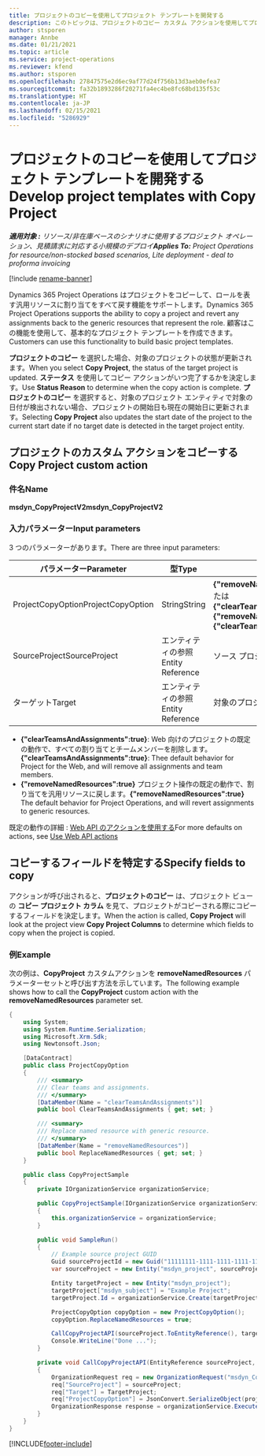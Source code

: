 ```yaml
---
title: プロジェクトのコピーを使用してプロジェクト テンプレートを開発する
description: このトピックは、プロジェクトのコピー カスタム アクションを使用してプロジェクト テンプレートを作成する方法について解説します。
author: stsporen
manager: Annbe
ms.date: 01/21/2021
ms.topic: article
ms.service: project-operations
ms.reviewer: kfend
ms.author: stsporen
ms.openlocfilehash: 27847575e2d6ec9af77d24f756b13d3aeb0efea7
ms.sourcegitcommit: fa32b1893286f20271fa4ec4be8fc68bd135f53c
ms.translationtype: HT
ms.contentlocale: ja-JP
ms.lasthandoff: 02/15/2021
ms.locfileid: "5286929"
---
```

# <a name="develop-project-templates-with-copy-project"></a><span data-ttu-id="8685d-103">プロジェクトのコピーを使用してプロジェクト テンプレートを開発する</span><span class="sxs-lookup"><span data-stu-id="8685d-103">Develop project templates with Copy Project</span></span>

<span data-ttu-id="8685d-104">_**適用対象 :** リソース/非在庫ベースのシナリオに使用するプロジェクト オペレーション、見積請求に対応する小規模のデプロイ_</span><span class="sxs-lookup"><span data-stu-id="8685d-104">_**Applies To:** Project Operations for resource/non-stocked based scenarios, Lite deployment - deal to proforma invoicing_</span></span>

[!include [rename-banner](~/includes/cc-data-platform-banner.md)]

<span data-ttu-id="8685d-105">Dynamics 365 Project Operations はプロジェクトをコピーして、ロールを表す汎用リソースに割り当てをすべて戻す機能をサポートします。</span><span class="sxs-lookup"><span data-stu-id="8685d-105">Dynamics 365 Project Operations supports the ability to copy a project and revert any assignments back to the generic resources that represent the role.</span></span> <span data-ttu-id="8685d-106">顧客はこの機能を使用して、基本的なプロジェクト テンプレートを作成できます。</span><span class="sxs-lookup"><span data-stu-id="8685d-106">Customers can use this functionality to build basic project templates.</span></span>

<span data-ttu-id="8685d-107">**プロジェクトのコピー** を選択した場合、対象のプロジェクトの状態が更新されます。</span><span class="sxs-lookup"><span data-stu-id="8685d-107">When you select **Copy Project**, the status of the target project is updated.</span></span> <span data-ttu-id="8685d-108">**ステータス** を使用してコピー アクションがいつ完了するかを決定します。</span><span class="sxs-lookup"><span data-stu-id="8685d-108">Use **Status Reason** to determine when the copy action is complete.</span></span> <span data-ttu-id="8685d-109">**プロジェクトのコピー** を選択すると、対象のプロジェクト エンティティで対象の日付が検出されない場合、プロジェクトの開始日も現在の開始日に更新されます。</span><span class="sxs-lookup"><span data-stu-id="8685d-109">Selecting **Copy Project** also updates the start date of the project to the current start date if no target date is detected in the target project entity.</span></span>

## <a name="copy-project-custom-action"></a><span data-ttu-id="8685d-110">プロジェクトのカスタム アクションをコピーする</span><span class="sxs-lookup"><span data-stu-id="8685d-110">Copy Project custom action</span></span> 

### <a name="name"></a><span data-ttu-id="8685d-111">件名</span><span class="sxs-lookup"><span data-stu-id="8685d-111">Name</span></span> 

<span data-ttu-id="8685d-112">**msdyn_CopyProjectV2**</span><span class="sxs-lookup"><span data-stu-id="8685d-112">**msdyn_CopyProjectV2**</span></span>

### <a name="input-parameters"></a><span data-ttu-id="8685d-113">入力パラメーター</span><span class="sxs-lookup"><span data-stu-id="8685d-113">Input parameters</span></span>
<span data-ttu-id="8685d-114">3 つのパラメーターがあります。</span><span class="sxs-lookup"><span data-stu-id="8685d-114">There are three input parameters:</span></span>

| <span data-ttu-id="8685d-115">パラメーター</span><span class="sxs-lookup"><span data-stu-id="8685d-115">Parameter</span></span>          | <span data-ttu-id="8685d-116">型</span><span class="sxs-lookup"><span data-stu-id="8685d-116">Type</span></span>   | <span data-ttu-id="8685d-117">値</span><span class="sxs-lookup"><span data-stu-id="8685d-117">Values</span></span>                                                   | 
|--------------------|--------|----------------------------------------------------------|
| <span data-ttu-id="8685d-118">ProjectCopyOption</span><span class="sxs-lookup"><span data-stu-id="8685d-118">ProjectCopyOption</span></span>  | <span data-ttu-id="8685d-119">String</span><span class="sxs-lookup"><span data-stu-id="8685d-119">String</span></span> | <span data-ttu-id="8685d-120">**{"removeNamedResources":true}** または **{"clearTeamsAndAssignments":true}**</span><span class="sxs-lookup"><span data-stu-id="8685d-120">**{"removeNamedResources":true}** or **{"clearTeamsAndAssignments":true}**</span></span> |
| <span data-ttu-id="8685d-121">SourceProject</span><span class="sxs-lookup"><span data-stu-id="8685d-121">SourceProject</span></span>      | <span data-ttu-id="8685d-122">エンティティの参照</span><span class="sxs-lookup"><span data-stu-id="8685d-122">Entity Reference</span></span> | <span data-ttu-id="8685d-123">ソース プロジェクト</span><span class="sxs-lookup"><span data-stu-id="8685d-123">Source Project</span></span> |
| <span data-ttu-id="8685d-124">ターゲット</span><span class="sxs-lookup"><span data-stu-id="8685d-124">Target</span></span>             | <span data-ttu-id="8685d-125">エンティティの参照</span><span class="sxs-lookup"><span data-stu-id="8685d-125">Entity Reference</span></span> | <span data-ttu-id="8685d-126">対象のプロジェクト</span><span class="sxs-lookup"><span data-stu-id="8685d-126">Target Project</span></span> |


- <span data-ttu-id="8685d-127">**{"clearTeamsAndAssignments":true}**: Web 向けのプロジェクトの既定の動作で、すべての割り当てとチームメンバーを削除します。</span><span class="sxs-lookup"><span data-stu-id="8685d-127">**{"clearTeamsAndAssignments":true}**: Thee default behavior for Project for the Web, and will remove all assignments and team members.</span></span>
- <span data-ttu-id="8685d-128">**{"removeNamedResources":true}** プロジェクト操作の既定の動作で、割り当てを汎用リソースに戻します。</span><span class="sxs-lookup"><span data-stu-id="8685d-128">**{"removeNamedResources":true}** The default behavior for Project Operations, and will revert assignments to generic resources.</span></span>

<span data-ttu-id="8685d-129">既定の動作の詳細 : [Web API のアクションを使用する](https://docs.microsoft.com/powerapps/developer/common-data-service/webapi/use-web-api-actions)</span><span class="sxs-lookup"><span data-stu-id="8685d-129">For more defaults on actions, see [Use Web API actions](https://docs.microsoft.com/powerapps/developer/common-data-service/webapi/use-web-api-actions)</span></span>

## <a name="specify-fields-to-copy"></a><span data-ttu-id="8685d-130">コピーするフィールドを特定する</span><span class="sxs-lookup"><span data-stu-id="8685d-130">Specify fields to copy</span></span> 
<span data-ttu-id="8685d-131">アクションが呼び出されると、**プロジェクトのコピー** は、プロジェクト ビューの **コピー プロジェクト カラム** を見て、プロジェクトがコピーされる際にコピーするフィールドを決定します。</span><span class="sxs-lookup"><span data-stu-id="8685d-131">When the action is called, **Copy Project** will look at the project view **Copy Project Columns** to determine which fields to copy when the project is copied.</span></span>


### <a name="example"></a><span data-ttu-id="8685d-132">例</span><span class="sxs-lookup"><span data-stu-id="8685d-132">Example</span></span>
<span data-ttu-id="8685d-133">次の例は、**CopyProject** カスタムアクションを **removeNamedResources** パラメーターセットと呼び出す方法を示しています。</span><span class="sxs-lookup"><span data-stu-id="8685d-133">The following example shows how to call the **CopyProject** custom action with the **removeNamedResources** parameter set.</span></span>
```C#
{
    using System;
    using System.Runtime.Serialization;
    using Microsoft.Xrm.Sdk;
    using Newtonsoft.Json;

    [DataContract]
    public class ProjectCopyOption
    {
        /// <summary>
        /// Clear teams and assignments.
        /// </summary>
        [DataMember(Name = "clearTeamsAndAssignments")]
        public bool ClearTeamsAndAssignments { get; set; }

        /// <summary>
        /// Replace named resource with generic resource.
        /// </summary>
        [DataMember(Name = "removeNamedResources")]
        public bool ReplaceNamedResources { get; set; }
    }

    public class CopyProjectSample
    {
        private IOrganizationService organizationService;

        public CopyProjectSample(IOrganizationService organizationService)
        {
            this.organizationService = organizationService;
        }

        public void SampleRun()
        {
            // Example source project GUID
            Guid sourceProjectId = new Guid("11111111-1111-1111-1111-111111111111");
            var sourceProject = new Entity("msdyn_project", sourceProjectId);

            Entity targetProject = new Entity("msdyn_project");
            targetProject["msdyn_subject"] = "Example Project";
            targetProject.Id = organizationService.Create(targetProject);

            ProjectCopyOption copyOption = new ProjectCopyOption();
            copyOption.ReplaceNamedResources = true;

            CallCopyProjectAPI(sourceProject.ToEntityReference(), targetProject.ToEntityReference(), copyOption);
            Console.WriteLine("Done ...");
        }

        private void CallCopyProjectAPI(EntityReference sourceProject, EntityReference TargetProject, ProjectCopyOption projectCopyOption)
        {
            OrganizationRequest req = new OrganizationRequest("msdyn_CopyProjectV2");
            req["SourceProject"] = sourceProject;
            req["Target"] = TargetProject;
            req["ProjectCopyOption"] = JsonConvert.SerializeObject(projectCopyOption);
            OrganizationResponse response = organizationService.Execute(req);
        }
    }
}
```


[!INCLUDE[footer-include](../includes/footer-banner.md)]